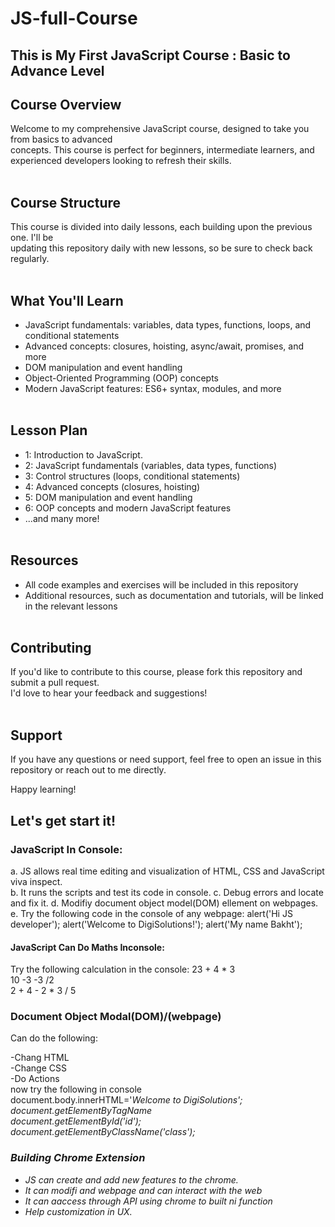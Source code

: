 # JS-full-Course
## This is My First JavaScript Course : Basic to Advance Level
## Course Overview
Welcome to my comprehensive JavaScript course, designed to take you from basics to advanced <br>
concepts. This course is perfect for beginners, intermediate learners, and <br>
experienced developers looking to refresh their skills. <br> <br>
## Course Structure
This course is divided into daily lessons, each building upon the previous one. I'll be <br>
updating this repository daily with new lessons, so be sure to check back regularly.
<br> <br>
## What You'll Learn
- JavaScript fundamentals: variables, data types, functions, loops, and conditional statements
- Advanced concepts: closures, hoisting, async/await, promises, and more
- DOM manipulation and event handling
- Object-Oriented Programming (OOP) concepts
- Modern JavaScript features: ES6+ syntax, modules, and more <br> <br>
## Lesson Plan
- 1: Introduction to JavaScript.
- 2: JavaScript fundamentals (variables, data types, functions)
- 3: Control structures (loops, conditional statements)
- 4: Advanced concepts (closures, hoisting)
- 5: DOM manipulation and event handling
- 6: OOP concepts and modern JavaScript features
- ...and many more! <br> <br>
 ## Resources
 - All code examples and exercises will be included in this repository
- Additional resources, such as documentation and tutorials, will be linked in the relevant lessons <br> <br>
## Contributing
If you'd like to contribute to this course, please fork this repository and submit a pull request. <br>
I'd love to hear your feedback and suggestions! <br> <br>
## Support

If you have any questions or need support, feel free to open an issue in this repository or reach out to me directly.

Happy learning!

## Let's get start it!
### JavaScript In Console:
a. JS allows real time editing and visualization of HTML, CSS and JavaScript viva inspect. <br>
b. It runs the scripts and test its code in console.
c. Debug errors and locate and fix it.
d. Modifiy document object model(DOM) ellement on webpages.
e. Try the following code in the console of any webpage:
alert('Hi JS developer');
alert('Welcome to DigiSolutions!');
alert('My name Bakht');
#### JavaScript Can Do Maths Inconsole:
Try the following calculation in the console:
23 + 4 * 3 <br>
10 -3 -3 /2 <br>
2 + 4 - 2 * 3 / 5 <br>
### Document Object Modal(DOM)/(webpage)
Can do the following:
 
-Chang HTML <br>
-Change CSS <br>
-Do Actions <br>
now try the following in console <br>
document.body.innerHTML='<i>Welcome to DigiSolutions'; <br>
document.getElementByTagName <i> <br>
document.getElementById('id'); <br>
document.getElementByClassName('class');<br>

### Building Chrome Extension
- JS can create and add new features to the chrome.<br>
- It can modifi and webpage and can interact with the web <br>
- It can aaccess through API using chrome to built ni function <br>
- Help customization in UX. <br>




 








